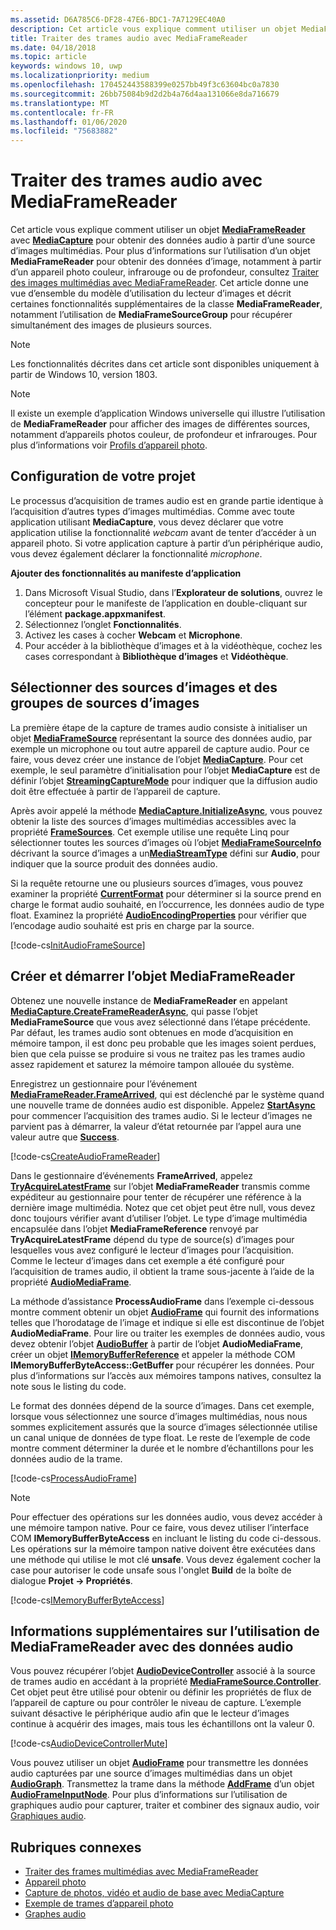 ```yaml
---
ms.assetid: D6A785C6-DF28-47E6-BDC1-7A7129EC40A0
description: Cet article vous explique comment utiliser un objet MediaFrameReader avec MediaCapture pour obtenir des AudioFrames contenant des données audio à partir d’une source de capture.
title: Traiter des trames audio avec MediaFrameReader
ms.date: 04/18/2018
ms.topic: article
keywords: windows 10, uwp
ms.localizationpriority: medium
ms.openlocfilehash: 170452443588399e0257bb49f3c63604bc0a7830
ms.sourcegitcommit: 26bb75084b9d2d2b4a76d4aa131066e8da716679
ms.translationtype: MT
ms.contentlocale: fr-FR
ms.lasthandoff: 01/06/2020
ms.locfileid: "75683882"
---
```

# <a name="process-audio-frames-with-mediaframereader"></a>Traiter des trames audio avec MediaFrameReader

Cet article vous explique comment utiliser un objet [**MediaFrameReader**](https://docs.microsoft.com/uwp/api/Windows.Media.Capture.Frames.MediaFrameReader) avec [**MediaCapture**](https://docs.microsoft.com/uwp/api/Windows.Media.Capture.MediaCapture) pour obtenir des données audio à partir d’une source d’images multimédias. Pour plus d’informations sur l’utilisation d’un objet **MediaFrameReader** pour obtenir des données d’image, notamment à partir d’un appareil photo couleur, infrarouge ou de profondeur, consultez [Traiter des images multimédias avec MediaFrameReader](process-media-frames-with-mediaframereader.md). Cet article donne une vue d’ensemble du modèle d’utilisation du lecteur d’images et décrit certaines fonctionnalités supplémentaires de la classe **MediaFrameReader**, notamment l’utilisation de **MediaFrameSourceGroup** pour récupérer simultanément des images de plusieurs sources. 

> [!NOTE] 
> Les fonctionnalités décrites dans cet article sont disponibles uniquement à partir de Windows 10, version 1803.

> [!NOTE] 
> Il existe un exemple d’application Windows universelle qui illustre l’utilisation de **MediaFrameReader** pour afficher des images de différentes sources, notamment d’appareils photos couleur, de profondeur et infrarouges. Pour plus d’informations voir [Profils d’appareil photo](https://github.com/Microsoft/Windows-universal-samples/tree/master/Samples/CameraFrames).

## <a name="setting-up-your-project"></a>Configuration de votre projet
Le processus d’acquisition de trames audio est en grande partie identique à l’acquisition d’autres types d’images multimédias. Comme avec toute application utilisant **MediaCapture**, vous devez déclarer que votre application utilise la fonctionnalité *webcam* avant de tenter d’accéder à un appareil photo. Si votre application capture à partir d’un périphérique audio, vous devez également déclarer la fonctionnalité *microphone*. 

**Ajouter des fonctionnalités au manifeste d’application**

1.  Dans Microsoft Visual Studio, dans l’**Explorateur de solutions**, ouvrez le concepteur pour le manifeste de l’application en double-cliquant sur l’élément **package.appxmanifest**.
2.  Sélectionnez l’onglet **Fonctionnalités**.
3.  Activez les cases à cocher **Webcam** et **Microphone**.
4.  Pour accéder à la bibliothèque d’images et à la vidéothèque, cochez les cases correspondant à **Bibliothèque d’images** et **Vidéothèque**.



## <a name="select-frame-sources-and-frame-source-groups"></a>Sélectionner des sources d’images et des groupes de sources d’images

La première étape de la capture de trames audio consiste à initialiser un objet [**MediaFrameSource**](https://docs.microsoft.com/uwp/api/Windows.Media.Capture.Frames.MediaFrameSource) représentant la source des données audio, par exemple un microphone ou tout autre appareil de capture audio. Pour ce faire, vous devez créer une instance de l’objet [**MediaCapture**](https://docs.microsoft.com/uwp/api/Windows.Media.Capture.MediaCapture). Pour cet exemple, le seul paramètre d’initialisation pour l’objet **MediaCapture** est de définir l’objet [**StreamingCaptureMode**](https://docs.microsoft.com/uwp/api/windows.media.capture.mediacaptureinitializationsettings.streamingcapturemode) pour indiquer que la diffusion audio doit être effectuée à partir de l’appareil de capture. 

Après avoir appelé la méthode [**MediaCapture.InitializeAsync**](https://docs.microsoft.com/uwp/api/windows.media.capture.mediacapture.initializeasync), vous pouvez obtenir la liste des sources d’images multimédias accessibles avec la propriété [**FrameSources**](https://docs.microsoft.com/uwp/api/windows.media.capture.mediacapture.framesources). Cet exemple utilise une requête Linq pour sélectionner toutes les sources d’images où l’objet [**MediaFrameSourceInfo**](https://docs.microsoft.com/uwp/api/windows.media.capture.frames.mediaframesourceinfo) décrivant la source d’images a un[**MediaStreamType**](https://docs.microsoft.com/uwp/api/windows.media.capture.frames.mediaframesourceinfo.mediastreamtype) défini sur **Audio**, pour indiquer que la source produit des données audio.

Si la requête retourne une ou plusieurs sources d’images, vous pouvez examiner la propriété [**CurrentFormat**](https://docs.microsoft.com/uwp/api/windows.media.capture.frames.mediaframesource.currentformat) pour déterminer si la source prend en charge le format audio souhaité, en l’occurrence, les données audio de type float. Examinez la propriété [**AudioEncodingProperties**](https://docs.microsoft.com/uwp/api/windows.media.capture.frames.mediaframeformat.audioencodingproperties) pour vérifier que l’encodage audio souhaité est pris en charge par la source.

[!code-cs[InitAudioFrameSource](./code/Frames_Win10/Frames_Win10/MainPage.xaml.cs#SnippetInitAudioFrameSource)]

## <a name="create-and-start-the-mediaframereader"></a>Créer et démarrer l’objet MediaFrameReader

Obtenez une nouvelle instance de **MediaFrameReader** en appelant [**MediaCapture.CreateFrameReaderAsync**](https://docs.microsoft.com/uwp/api/windows.media.capture.mediacapture.createframereaderasync#Windows_Media_Capture_MediaCapture_CreateFrameReaderAsync_Windows_Media_Capture_Frames_MediaFrameSource_), qui passe l’objet **MediaFrameSource** que vous avez sélectionné dans l’étape précédente. Par défaut, les trames audio sont obtenues en mode d’acquisition en mémoire tampon, il est donc peu probable que les images soient perdues, bien que cela puisse se produire si vous ne traitez pas les trames audio assez rapidement et saturez la mémoire tampon allouée du système.

Enregistrez un gestionnaire pour l’événement [**MediaFrameReader.FrameArrived**](https://docs.microsoft.com/uwp/api/windows.media.capture.frames.mediaframereader.framearrived), qui est déclenché par le système quand une nouvelle trame de données audio est disponible. Appelez [**StartAsync**](https://docs.microsoft.com/uwp/api/windows.media.capture.frames.mediaframereader.startasync) pour commencer l’acquisition des trames audio. Si le lecteur d’images ne parvient pas à démarrer, la valeur d’état retournée par l’appel aura une valeur autre que [**Success**](https://docs.microsoft.com/uwp/api/windows.media.capture.frames.mediaframereaderstartstatus).

[!code-cs[CreateAudioFrameReader](./code/Frames_Win10/Frames_Win10/MainPage.xaml.cs#SnippetCreateAudioFrameReader)]

Dans le gestionnaire d’événements **FrameArrived**, appelez [**TryAcquireLatestFrame**](https://docs.microsoft.com/uwp/api/windows.media.capture.frames.mediaframereader.tryacquirelatestframe) sur l’objet **MediaFrameReader** transmis comme expéditeur au gestionnaire pour tenter de récupérer une référence à la dernière image multimédia. Notez que cet objet peut être null, vous devez donc toujours vérifier avant d’utiliser l’objet. Le type d’image multimédia encapsulée dans l’objet **MediaFrameReference** renvoyé par **TryAcquireLatestFrame** dépend du type de source(s) d’images pour lesquelles vous avez configuré le lecteur d’images pour l’acquisition. Comme le lecteur d’images dans cet exemple a été configuré pour l’acquisition de trames audio, il obtient la trame sous-jacente à l’aide de la propriété [**AudioMediaFrame**](https://docs.microsoft.com/uwp/api/windows.media.capture.frames.mediaframereference.audiomediaframe). 

La méthode d’assistance **ProcessAudioFrame** dans l’exemple ci-dessous montre comment obtenir un objet [**AudioFrame**](https://docs.microsoft.com/uwp/api/windows.media.audioframe) qui fournit des informations telles que l’horodatage de l’image et indique si elle est discontinue de l’objet **AudioMediaFrame**. Pour lire ou traiter les exemples de données audio, vous devez obtenir l’objet [**AudioBuffer**](https://docs.microsoft.com/uwp/api/windows.media.audiobuffer) à partir de l’objet **AudioMediaFrame**, créer un objet [**IMemoryBufferReference**](https://docs.microsoft.com/uwp/api/windows.foundation.imemorybufferreference) et appeler la méthode COM **IMemoryBufferByteAccess::GetBuffer** pour récupérer les données. Pour plus d’informations sur l’accès aux mémoires tampons natives, consultez la note sous le listing du code.

Le format des données dépend de la source d’images. Dans cet exemple, lorsque vous sélectionnez une source d’images multimédias, nous nous sommes explicitement assurés que la source d’images sélectionnée utilise un canal unique de données de type float. Le reste de l’exemple de code montre comment déterminer la durée et le nombre d’échantillons pour les données audio de la trame.  

[!code-cs[ProcessAudioFrame](./code/Frames_Win10/Frames_Win10/MainPage.xaml.cs#SnippetProcessAudioFrame)]

> [!NOTE] 
> Pour effectuer des opérations sur les données audio, vous devez accéder à une mémoire tampon native. Pour ce faire, vous devez utiliser l’interface COM **IMemoryBufferByteAccess** en incluant le listing du code ci-dessous. Les opérations sur la mémoire tampon native doivent être exécutées dans une méthode qui utilise le mot clé **unsafe**. Vous devez également cocher la case pour autoriser le code unsafe sous l'onglet **Build** de la boîte de dialogue **Projet -> Propriétés**.

[!code-cs[IMemoryBufferByteAccess](./code/Frames_Win10/Frames_Win10/FrameRenderer.cs#SnippetIMemoryBufferByteAccess)]

## <a name="additional-information-on-using-mediaframereader-with-audio-data"></a>Informations supplémentaires sur l’utilisation de MediaFrameReader avec des données audio

Vous pouvez récupérer l’objet [**AudioDeviceController**](https://docs.microsoft.com/uwp/api/Windows.Media.Devices.AudioDeviceController) associé à la source de trames audio en accédant à la propriété [**MediaFrameSource.Controller**](https://docs.microsoft.com/uwp/api/windows.media.capture.frames.mediaframesource.controller). Cet objet peut être utilisé pour obtenir ou définir les propriétés de flux de l’appareil de capture ou pour contrôler le niveau de capture. L’exemple suivant désactive le périphérique audio afin que le lecteur d’images continue à acquérir des images, mais tous les échantillons ont la valeur 0.

[!code-cs[AudioDeviceControllerMute](./code/Frames_Win10/Frames_Win10/MainPage.xaml.cs#SnippetAudioDeviceControllerMute)]

Vous pouvez utiliser un objet [**AudioFrame**](https://docs.microsoft.com/uwp/api/windows.media.audioframe) pour transmettre les données audio capturées par une source d’images multimédias dans un objet [**AudioGraph**](https://docs.microsoft.com/uwp/api/windows.media.audio.audiograph). Transmettez la trame dans la méthode [**AddFrame**](https://docs.microsoft.com/uwp/api/windows.media.audio.audioframeinputnode.addframe) d’un objet [**AudioFrameInputNode**](https://docs.microsoft.com/uwp/api/windows.media.audio.audioframeinputnode). Pour plus d’informations sur l’utilisation de graphiques audio pour capturer, traiter et combiner des signaux audio, voir [Graphiques audio](audio-graphs.md).

## <a name="related-topics"></a>Rubriques connexes

* [Traiter des frames multimédias avec MediaFrameReader](process-media-frames-with-mediaframereader.md)
* [Appareil photo](camera.md)
* [Capture de photos, vidéo et audio de base avec MediaCapture](basic-photo-video-and-audio-capture-with-MediaCapture.md)
* [Exemple de trames d’appareil photo](https://github.com/Microsoft/Windows-universal-samples/tree/master/Samples/CameraFrames)
* [Graphes audio](audio-graphs.md)
 







